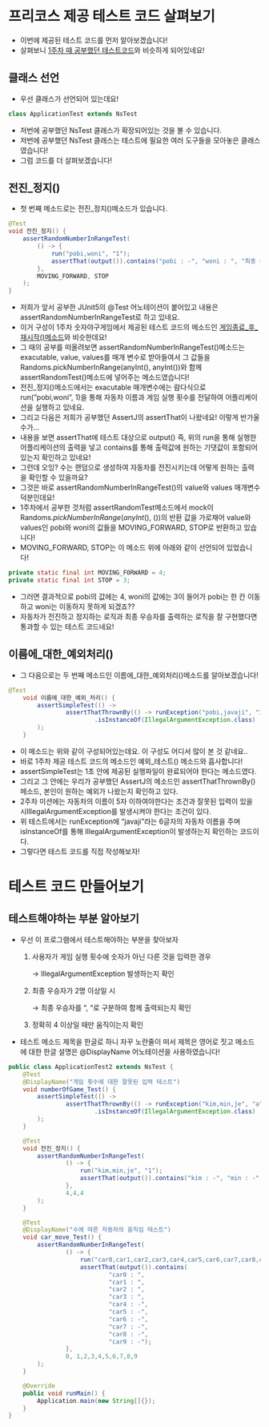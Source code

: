 # 프리코스 제공 테스트 코드 살펴보기

- 이번에 제공된 테스트 코드를 먼저 알아보겠습니다!
- 살펴보니 [1주차 때 공부했던 테스트코드](https://github.com/alswp006/woowa-6th-precourse-memory/blob/main/1%EC%A3%BC%EC%B0%A8/TestCode%20%EB%9C%AF%EC%96%B4%EB%B3%B4%EA%B8%B0.md)와 비슷하게 되어있네요!

## 클래스 선언

- 우선 클래스가 선언되어 있는데요!

```java
class ApplicationTest extends NsTest
```

- 저번에 공부했던 NsTest 클래스가 확장되어있는 것을 볼 수 있습니다.
- 저번에 공부했던 NsTest 클래스는 테스트에 필요한 여러 도구들을 모아놓은 클래스였습니다!
- 그럼 코드를 더 살펴보겠습니다!

## 전진_정지()

- 첫 번째 메소드로는 전진_정지()메소드가 있습니다.

```java
@Test
void 전진_정지() {
    assertRandomNumberInRangeTest(
        () -> {
            run("pobi,woni", "1");
            assertThat(output()).contains("pobi : -", "woni : ", "최종 우승자 : pobi");
        },
        MOVING_FORWARD, STOP
    );
}
```

- 저희가 앞서 공부한 JUnit5의 @Test 어노테이션이 붙어있고 내용은 assertRandomNumberInRangeTest로 하고 있네요.
- 이거 구성이 1주차 숫자야구게임에서 제공된 테스트 코드의 메소드인 [게임종료_후_재시작()메소드](https://www.notion.so/efa11081ef2d4de6b6f9d08b5d6594fe?pvs=21)와 비슷한데요!
- 그 때의 공부를 떠올려보면 assertRandomNumberInRangeTest()메소드는 exacutable, value, values를 매개 변수로 받아들여서 그 값들을 Randoms.pickNumberInRange(anyInt(), anyInt())와 함께 assertRandomTest()메소드에 넣어주는 메소드였습니다!
- 전진_정지()메소드에서는 exacutable 매개변수에는 람다식으로 run(”pobi,woni”, 1)을 통해 자동차 이름과 게임 실행 횟수를 전달하여 어플리케이션을 실행하고 있네요.
- 그리고 다음은 저희가 공부했던 AssertJ의 assertThat이 나왔네요! 이렇게 반가울수가…
- 내용을 보면 assertThat에 테스트 대상으로 output() 즉, 위의 run을 통해 실행한 어플리케이션의 출력을 넣고 contains를 통해 출력값에 원하는 기댓값이 포함되어있는지 확인하고 있네요!
- 그런데 오잉? 수는 랜덤으로 생성하여 자동차를 전진시키는데 어떻게 원하는 출력을 확인할 수 있을까요?
- 그것은 바로 assertRandomNumberInRangeTest()의 value와 values 매개변수 덕분인데요!
- 1주차에서 공부한 것처럼 assertRandomTest메소드에서 mock이 Randoms.*pickNumberInRange*(*anyInt*(), ())의 반환 값을 가로채어 value와 values인 pobi와 woni의 값들을 MOVING_FORWARD, STOP로 반환하고 있습니다!
- MOVING_FORWARD, STOP는 이 메소드 위에 아래와 같이 선언되어 있었습니다!

```java
private static final int MOVING_FORWARD = 4;
private static final int STOP = 3;
```

- 그러면 결과적으로 pobi의 값에는 4, woni의 값에는 3이 들어가 pobi는 한 칸 이동하고 woni는 이동하지 못하게 되겠죠??
- 자동차가 전진하고 정지하는 로직과 최종 우승자를 출력하는 로직을 잘 구현했다면 통과할 수 있는 테스트 코드네요!

## 이름에_대한_예외처리()

- 그 다음으로는 두 번째 메소드인 이름에_대한_예외처리()메소드를 알아보겠습니다!

```java
@Test
    void 이름에_대한_예외_처리() {
        assertSimpleTest(() ->
                assertThatThrownBy(() -> runException("pobi,javaji", "1"))
                        .isInstanceOf(IllegalArgumentException.class)
        );
    }
```

- 이 메소드는 위와 같이 구성되어있는데요. 이 구성도 어디서 많이 본 것 같네요..
- 바로 1주차 제공 테스트 코드의 메소드인 예외_테스트() 메소드와 흡사합니다!
- assertSimpleTest는 1초 안에 제공된 실행파일이 완료되어야 한다는 메소드였다.
- 그리고 그 안에는 우리가 공부했던 AssertJ의 메소드인 assertThatThrownBy()메소드, 본인이 원하는 예외가 나왔는지 확인하고 있다.
- 2주차 미션에는 자동차의 이름이 5자 이하여야한다는 조건과 잘못된 입력이 있을 시IllegalArgumentException를 발생시켜야 한다는 조건이 있다.
- 위 테스트에서는 runException에 “javaji”라는 6글자의 자동차 이름을 주며 isInstanceOf를 통해 IllegalArgumentException이 발생하는지 확인하는 코드이다.
- 그렇다면 테스트 코드를 직접 작성해보자!

# 테스트 코드 만들어보기

## 테스트해야하는 부분 알아보기

- 우선 이 프로그램에서 테스트해야하는 부분을 찾아보자
    1. 사용자가 게임 실행 횟수에 숫자가 아닌 다른 것을 입력한 경우
        
        → IllegalArgumentException 발생하는지 확인
        
    2. 최종 우승자가 2명 이상일 시
        
        → 최종 우승자를 “, “로 구분하여 함께 출력되는지 확인
        
    3. 정확히 4 이상일 때만 움직이는지 확인
- 테스트 메소드 제목을 한글로 하니 자꾸 노란줄이 떠서 제목은 영어로 짓고 메소드에 대한 한글 설명은 @DisplayName 어노테이션을 사용하였습니다!

```java
public class ApplicationTest2 extends NsTest {
    @Test
    @DisplayName("게임 횟수에 대한 잘못된 입력 테스트")
    void numberOfGame_Test() {
        assertSimpleTest(() ->
                assertThatThrownBy(() -> runException("kim,min,je", "a"))
                        .isInstanceOf(IllegalArgumentException.class)
        );
    }

    @Test
    void 전진_정지() {
        assertRandomNumberInRangeTest(
                () -> {
                    run("kim,min,je", "1");
                    assertThat(output()).contains("kim : -", "min : -", "je : -", "최종 우승자 : kim, min, je");
                },
                4,4,4
        );
    }

    @Test
    @DisplayName("수에 따른 자동차의 움직임 테스트")
    void car_move_Test() {
        assertRandomNumberInRangeTest(
                () -> {
                    run("car0,car1,car2,car3,car4,car5,car6,car7,car8,car9", "1");
                    assertThat(output()).contains(
                            "car0 : ",
                            "car1 : ",
                            "car2 : ",
                            "car3 : ",
                            "car4 : -",
                            "car5 : -",
                            "car6 : -",
                            "car7 : -",
                            "car8 : -",
                            "car9 : -");
                },
                0, 1,2,3,4,5,6,7,8,9
        );
    }

    @Override
    public void runMain() {
        Application.main(new String[]{});
    }
}
```
